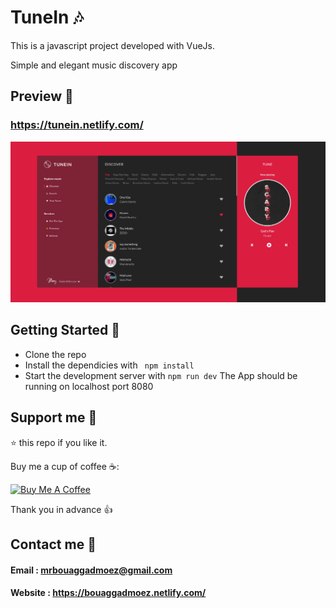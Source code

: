 # TuneIn 🎶
This is a javascript project developed with VueJs.

Simple and elegant music discovery app

## Preview 📸
### https://tunein.netlify.com/
<img src="public/app.png" >

## Getting Started 🚀

- Clone the repo
- Install the dependicies with ``` npm install```
- Start the development server with ``` npm run dev ```
 The App should be running on localhost port 8080
 
## Support me 👊

⭐ this repo if you like it.

Buy me a cup of coffee ☕️:

<a href="https://www.buymeacoffee.com/bq6EgoCp0" target="_blank"><img src="https://bmc-cdn.nyc3.digitaloceanspaces.com/BMC-button-images/custom_images/orange_img.png" alt="Buy Me A Coffee" style="height: auto !important;width: auto !important;" ></a>

Thank you in advance 👍

## Contact me 📧
#### Email : mrbouaggadmoez@gmail.com
#### Website : https://bouaggadmoez.netlify.com/

